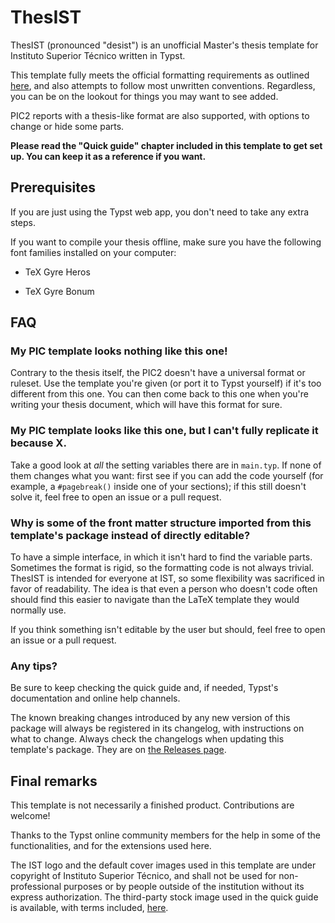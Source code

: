 # ThesIST

ThesIST (pronounced "desist") is an unofficial Master's thesis template for Instituto Superior Técnico written in Typst.

This template fully meets the official formatting requirements as outlined [here](https://tecnico.ulisboa.pt/files/2021/09/guia-disserta-o-mestrado.pdf), and also attempts to follow most unwritten conventions. Regardless, you can be on the lookout for things you may want to see added.

PIC2 reports with a thesis-like format are also supported, with options to change or hide some parts.

**Please read the "Quick guide" chapter included in this template to get set up. You can keep it as a reference if you want.**

## Prerequisites

If you are just using the Typst web app, you don't need to take any extra steps.

If you want to compile your thesis offline, make sure you have the following font families installed on your computer:

- TeX Gyre Heros

- TeX Gyre Bonum

## FAQ

### My PIC template looks nothing like this one!

Contrary to the thesis itself, the PIC2 doesn't have a universal format or ruleset. Use the template you're given (or port it to Typst yourself) if it's too different from this one. You can then come back to this one when you're writing your thesis document, which will have this format for sure.

### My PIC template looks like this one, but I can't fully replicate it because X.

Take a good look at *all* the setting variables there are in `main.typ`. If none of them changes what you want: first see if you can add the code yourself (for example, a `#pagebreak()` inside one of your sections); if this still doesn't solve it, feel free to open an issue or a pull request.

### Why is some of the front matter structure imported from this template's package instead of directly editable?

To have a simple interface, in which it isn't hard to find the variable parts. Sometimes the format is rigid, so the formatting code is not always trivial. ThesIST is intended for everyone at IST, so some flexibility was sacrificed in favor of readability. The idea is that even a person who doesn't code often should find this easier to navigate than the LaTeX template they would normally use.

If you think something isn't editable by the user but should, feel free to open an issue or a pull request.

### Any tips?

Be sure to keep checking the quick guide and, if needed, Typst's documentation and online help channels.

The known breaking changes introduced by any new version of this package will always be registered in its changelog, with instructions on what to change. Always check the changelogs when updating this template's package. They are on [the Releases page](https://github.com/tfachada/thesist/releases).

## Final remarks

This template is not necessarily a finished product. Contributions are welcome!

Thanks to the Typst online community members for the help in some of the functionalities, and for the extensions used here.

The IST logo and the default cover images used in this template are under copyright of Instituto Superior Técnico, and shall not be used for non-professional purposes or by people outside of the institution without its express authorization. The third-party stock image used in the quick guide is available, with terms included, [here](https://pixabay.com/photos/m31-space-astronomy-astronomical-3613931).
